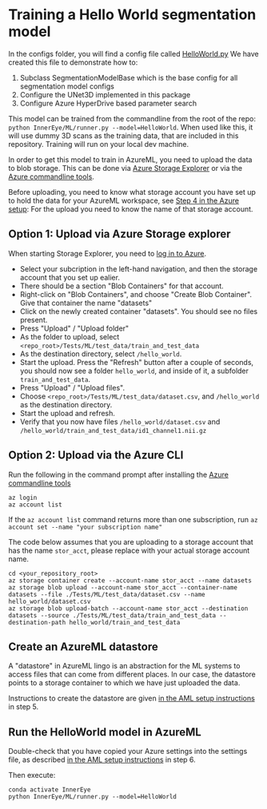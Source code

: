 # Training a Hello World segmentation model

In the configs folder, you will find a config file called [HelloWorld.py](../InnerEye/ML/configs/segmentation/HelloWorld.py)
We have created this file to demonstrate how to:

1. Subclass SegmentationModelBase which is the base config for all segmentation model configs
1. Configure the UNet3D implemented in this package
1. Configure Azure HyperDrive based parameter search

This model can be trained from the commandline from the root of the repo: `python InnerEye/ML/runner.py --model=HelloWorld`.
When used like this, it will use dummy 3D scans as the training data, that are included in this repository. Training will run
on your local dev machine.

In order to get this model to train in AzureML, you need to upload the data to blob storage. This can be done via
[Azure Storage Explorer](https://azure.microsoft.com/en-gb/features/storage-explorer/) or via the
[Azure commandline tools](https://docs.microsoft.com/en-us/cli/azure/).

Before uploading, you need to know what storage account you have set up to hold the data for your AzureML workspace, see
[Step 4 in the Azure setup](setting_up_aml.md): For the upload you need to know the name of that storage account.

## Option 1: Upload via Azure Storage explorer

When starting Storage Explorer, you need to [log in to Azure](https://docs.microsoft.com/en-gb/azure/vs-azure-tools-storage-manage-with-storage-explorer?tabs=windows).

* Select your subcription in the left-hand navigation, and then the storage account that you set up ealier.
* There should be a section "Blob Containers" for that account.
* Right-click on "Blob Containers", and choose "Create Blob Container". Give that container the name "datasets"
* Click on the newly created container "datasets". You should see no files present.
* Press "Upload" / "Upload folder"
* As the folder to upload, select `<repo_root>/Tests/ML/test_data/train_and_test_data`
* As the destination directory, select `/hello_world`.
* Start the upload. Press the "Refresh" button after a couple of seconds, you should now see a folder `hello_world`, and inside of it, a subfolder `train_and_test_data`.
* Press "Upload" / "Upload files".
* Choose `<repo_root>/Tests/ML/test_data/dataset.csv`, and `/hello_world` as the destination directory.
* Start the upload and refresh.
* Verify that you now have files `/hello_world/dataset.csv` and `/hello_world/train_and_test_data/id1_channel1.nii.gz`

## Option 2: Upload via the Azure CLI

Run the following in the command prompt after installing the
[Azure commandline tools](https://docs.microsoft.com/en-us/cli/azure/)

```shell
az login
az account list
```

If the `az account list` command returns more than one subscription, run `az account set --name "your subscription name"`

The code below assumes that you are uploading to a storage account that has the name
`stor_acct`, please replace with your actual storage account name.

```shell
cd <your_repository_root>
az storage container create --account-name stor_acct --name datasets
az storage blob upload --account-name stor_acct --container-name datasets --file ./Tests/ML/test_data/dataset.csv --name hello_world/dataset.csv
az storage blob upload-batch --account-name stor_acct --destination datasets --source ./Tests/ML/test_data/train_and_test_data --destination-path hello_world/train_and_test_data
```

## Create an AzureML datastore

A "datastore" in AzureML lingo is an abstraction for the ML systems to access files that can come from different places. In our case, the datastore points to a storage container to which we have just uploaded the data.

Instructions to create the datastore are given
[in the AML setup instructions](setting_up_aml.md) in step 5.

## Run the HelloWorld model in AzureML

Double-check that you have copied your Azure settings into the settings file, as described
[in the AML setup instructions](setting_up_aml.md) in step 6.

Then execute:

```shell
conda activate InnerEye
python InnerEye/ML/runner.py --model=HelloWorld
```
